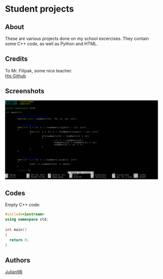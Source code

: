 # Student projects

## About
These are various projects done on my school excercises. They contain some C++ code, as well as Python and HTML.

## Credits
To Mr. Filipak, some nice teacher.  
[His Github](https://github.com/marcin-filipiak)

## Screenshots
![CPP file in console](images/Przechwytywanie.PNG)

## Codes
Empty C++ code:  

```cpp
#include<iostream>
using namespace std;

int main()
{
  return 0;
}
```

## Authors
[Julian9B](https://github.com/Julian9B)
